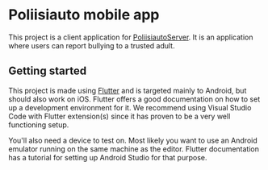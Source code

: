 # Poliisiauto mobile app

This project is a client application for [PoliisiautoServer](https://github.com/Spacha/PoliisiautoServer). It is an application where users can report bullying to a trusted adult.

## Getting started

This project is made using [Flutter](https://docs.flutter.dev/) and is targeted mainly to Android, but should also work on iOS. Flutter offers a good documentation on how to set up a development environment for it. We recommend using Visual Studio Code with Flutter extension(s) since it has proven to be a very well functioning setup.

You'll also need a device to test on. Most likely you want to use an Android emulator running on the same machine as the editor. Flutter documentation has a tutorial for setting up Android Studio for that purpose.
